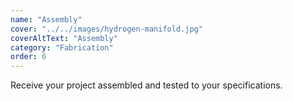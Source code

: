 ```yaml
---
name: "Assembly"
cover: "../../images/hydrogen-manifold.jpg"
coverAltText: "Assembly"
category: "Fabrication"
order: 6
---
```


Receive your project assembled and tested to your specifications.
